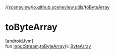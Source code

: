 //[sceneview](../../index.md)/[io.github.sceneview.utils](index.md)/[toByteArray](to-byte-array.md)

# toByteArray

[androidJvm]\
fun [InputStream](https://developer.android.com/reference/kotlin/java/io/InputStream.html).[toByteArray](to-byte-array.md)(): [ByteArray](https://kotlinlang.org/api/latest/jvm/stdlib/kotlin/-byte-array/index.html)
